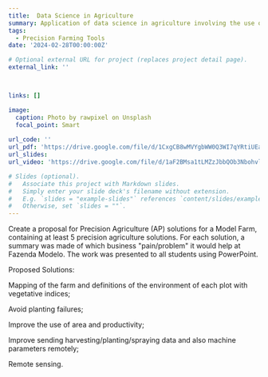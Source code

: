 ```yaml
---
title:  Data Science in Agriculture
summary: Application of data science in agriculture involving the use of data analysis, machine learning and statistics techniques. 
tags:
  - Precision Farming Tools
date: '2024-02-28T00:00:00Z'

# Optional external URL for project (replaces project detail page).
external_link: ''



links: []

image:
  caption: Photo by rawpixel on Unsplash
  focal_point: Smart
  
url_code: ''
url_pdf: 'https://drive.google.com/file/d/1CxgCB8wMVYgbWW0Q3WI7qYRtiUEaI05g/view?usp=sharing'
url_slides: 
url_video: 'https://drive.google.com/file/d/1aF2BMsa1tLMZzJbbQOb3NbohvlevuvPN/view?usp=sharing'

# Slides (optional).
#   Associate this project with Markdown slides.
#   Simply enter your slide deck's filename without extension.
#   E.g. `slides = "example-slides"` references `content/slides/example-slides.md`.
#   Otherwise, set `slides = ""`.
---
```


Create a proposal for Precision Agriculture (AP) solutions for a Model Farm, containing at least 5 precision agriculture solutions. For each solution, a summary was made of which business "pain/problem" it would help at Fazenda Modelo.
The work was presented to all students using PowerPoint.

Proposed Solutions:

Mapping of the farm and definitions of the environment of each plot with vegetative indices;

Avoid planting failures;

Improve the use of area and productivity;

Improve sending harvesting/planting/spraying data and also machine parameters remotely;

Remote sensing.
